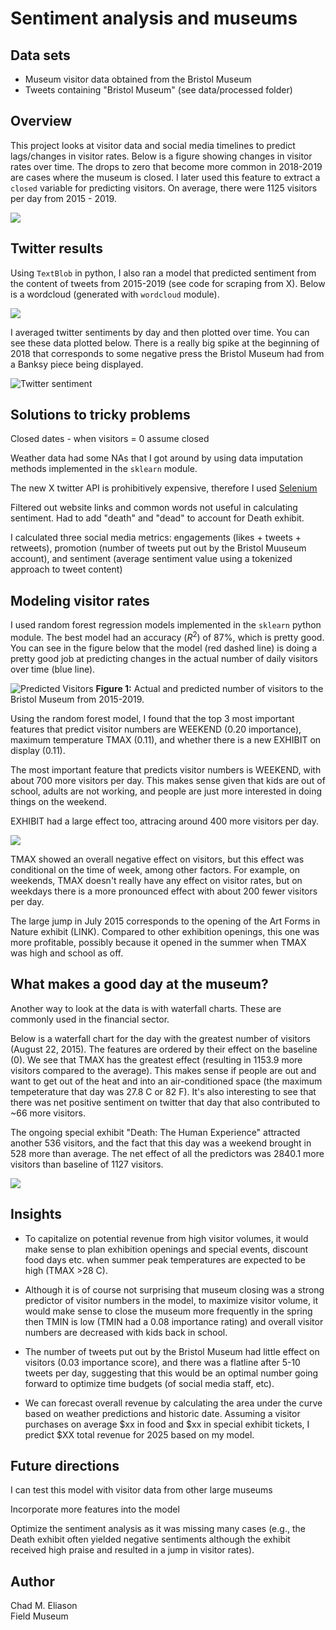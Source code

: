 # Sentiment analysis and museums

## Data sets

- Museum visitor data obtained from the Bristol Museum [](https://opendata.bristol.gov.uk)
- Tweets containing "Bristol Museum" (see data/processed folder)

## Overview

This project looks at visitor data and social media timelines to predict lags/changes in visitor rates. Below is a figure showing changes in visitor rates over time. The drops to zero that become more common in 2018-2019 are cases where the museum is closed. I later used this feature to extract a ``closed`` variable for predicting visitors. On average, there were 1125 visitors per day from 2015 - 2019.

![](figs/visitors_bristol.png)

## Twitter results

Using `TextBlob` in python, I also ran a model that predicted sentiment from the content of tweets from 2015-2019 (see code for scraping from X). Below is a wordcloud (generated with `wordcloud` module).

![](figs/wordcloud.png)

I averaged twitter sentiments by day and then plotted over time. You can see these data plotted below. There is a really big spike at the beginning of 2018 that corresponds to some negative press the Bristol Museum had from a Banksy piece being displayed.

![Twitter sentiment](figs/timeline_sentiment_bristol.png)

## Solutions to tricky problems

Closed dates - when visitors = 0 assume closed

Weather data had some NAs that I got around by using data imputation methods implemented in the `sklearn` module.

The new X twitter API is prohibitively expensive, therefore I used [Selenium](https://github.com/godkingjay/selenium-twitter-scraper)

Filtered out website links and common words not useful in calculating sentiment. Had to add "death" and "dead" to account for Death exhibit. 

I calculated three social media metrics: engagements (likes + tweets + retweets), promotion (number of tweets put out by the Bristol Muuseum account), and sentiment (average sentiment value using a tokenized approach to tweet content)

## Modeling visitor rates

I used random forest regression models implemented in the `sklearn` python module. The best model had an accuracy ($R^2$) of 87%, which is pretty good. You can see in the figure below that the model (red dashed line) is doing a pretty good job at predicting changes in the actual number of daily visitors over time (blue line).

![Predicted Visitors](figs/visitors_predicted.png)
**Figure 1:** Actual and predicted number of visitors to the Bristol Museum from 2015-2019.

Using the random forest model, I found that the top 3 most important features that predict visitor numbers are WEEKEND (0.20 importance), maximum temperature TMAX (0.11), and whether there is a new EXHIBIT on display (0.11).

The most important feature that predicts visitor numbers is WEEKEND, with about 700 more visitors per day. This makes sense given that kids are out of school, adults are not working, and people are just more interested in doing things on the weekend.

EXHIBIT had a large effect too, attracing around 400 more visitors per day.

![](figs/pdp_weekend.png)

TMAX showed an overall negative effect on visitors, but this effect was conditional on the time of week, among other factors. For example, on weekends, TMAX doesn't really have any effect on visitor rates, but on weekdays there is a more pronounced effect with about 200 fewer visitors per day.

The large jump in July 2015 corresponds to the opening of the Art Forms in Nature exhibit (LINK). Compared to other exhibition openings, this one was more profitable, possibly because it opened in the summer when TMAX was high and school as off.

<!-- ![](figs/pdp_weekend_tmax.png) -->

## What makes a good day at the museum?

Another way to look at the data is with waterfall charts. These are commonly used in the financial sector.

Below is a waterfall chart for the day with the greatest number of visitors (August 22, 2015). The features are ordered by their effect on the baseline (0). We see that TMAX has the greatest effect (resulting in 1153.9 more visitors compared to the average). This makes sense if people are out and want to get out of the heat and into an air-conditioned space (the maximum tempeterature that day was 27.8 C or 82 F). It's also interesting to see that there was net positive sentiment on twitter that day that also contributed to ~66 more visitors.

The ongoing special exhibit "Death: The Human Experience" attracted another 536 visitors, and the fact that this day was a weekend brought in 528 more than average. The net effect of all the predictors was 2840.1 more visitors than baseline of 1127 visitors.

![](figs/waterfall_max.png)


## Insights

<!-- Assuming an average ticket cost of $xx, we can make predictions for the future: -->

- To capitalize on potential revenue from high visitor volumes, it would make sense to plan exhibition openings and special events, discount food days etc. when summer peak temperatures are expected to be high (TMAX >28 C).

- Although it is of course not surprising that museum closing was a strong predictor of visitor numbers in the model, to maximize visitor volume, it would make sense to close the museum more frequently in the spring then TMIN is low (TMIN had a 0.08 importance rating) and overall visitor numbers are decreased with kids back in school.

- The number of tweets put out by the Bristol Museum had little effect on visitors (0.03 importance score), and there was a flatline after 5-10 tweets per day, suggesting that this would be an optimal number going forward to optimize time budgets (of social media staff, etc).

- We can forecast overall revenue by calculating the area under the curve based on weather predictions and historic date. Assuming a visitor purchases on average $xx in food and $xx in special exhibit tickets, I predict $XX total revenue for 2025 based on my model.

## Future directions

I can test this model with visitor data from other large museums

Incorporate more features into the model

Optimize the sentiment analysis as it was missing many cases (e.g., the Death exhibit often yielded negative sentiments although the exhibit received high praise and resulted in a jump in visitor rates).

## Author

Chad M. Eliason  
Field Museum
